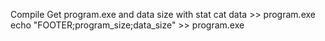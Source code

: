 Compile
Get program.exe and data size with stat
cat data >> program.exe
echo "FOOTER;program_size;data_size" >> program.exe
